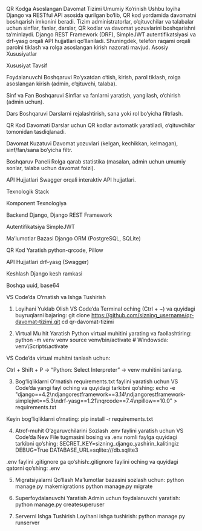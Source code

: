 QR Kodga Asoslangan Davomat Tizimi
Umumiy Ko‘rinish
Ushbu loyiha Django va RESTful API asosida qurilgan bo‘lib, QR kod yordamida davomatni boshqarish imkonini beradi. Tizim administratorlar, o‘qituvchilar va talabalar uchun sinflar, fanlar, darslar, QR kodlar va davomat yozuvlarini boshqarishni ta’minlaydi. Django REST Framework (DRF), SimpleJWT autentifikatsiyasi va drf-yasg orqali API hujjatlari qo‘llaniladi. Shuningdek, telefon raqami orqali parolni tiklash va rolga asoslangan kirish nazorati mavjud.
Asosiy Xususiyatlar



Xususiyat
Tavsif



Foydalanuvchi Boshqaruvi
Ro‘yxatdan o‘tish, kirish, parol tiklash, rolga asoslangan kirish (admin, o‘qituvchi, talaba).


Sinf va Fan Boshqaruvi
Sinflar va fanlarni yaratish, yangilash, o‘chirish (admin uchun).


Dars Boshqaruvi
Darslarni rejalashtirish, sana yoki rol bo‘yicha filtrlash.


QR Kod Davomati
Darslar uchun QR kodlar avtomatik yaratiladi, o‘qituvchilar tomonidan tasdiqlanadi.


Davomat Kuzatuvi
Davomat yozuvlari (kelgan, kechikkan, kelmagan), sinf/fan/sana bo‘yicha filtr.


Boshqaruv Paneli
Rolga qarab statistika (masalan, admin uchun umumiy sonlar, talaba uchun davomat foizi).


API Hujjatlari
Swagger orqali interaktiv API hujjatlari.


Texnologik Stack



Komponent
Texnologiya



Backend
Django, Django REST Framework


Autentifikatsiya
SimpleJWT


Ma’lumotlar Bazasi
Django ORM (PostgreSQL, SQLite)


QR Kod Yaratish
python-qrcode, Pillow


API Hujjatlari
drf-yasg (Swagger)


Keshlash
Django kesh ramkasi


Boshqa
uuid, base64


VS Code’da O‘rnatish va Ishga Tushirish
1. Loyihani Yuklab Olish
VS Code’da Terminal oching (Ctrl + ~) va quyidagi buyruqlarni bajaring:
git clone https://github.com/sizning_username/qr-davomat-tizimi.git
cd qr-davomat-tizimi

2. Virtual Mu hit Yaratish
Python virtual muhitini yarating va faollashtiring:
python -m venv venv
source venv/bin/activate  # Windowsda: venv\Scripts\activate

VS Code’da virtual muhitni tanlash uchun:

Ctrl + Shift + P → “Python: Select Interpreter” → venv muhitini tanlang.

3. Bog‘liqliklarni O‘rnatish
requirements.txt faylini yaratish uchun VS Code’da yangi fayl oching va quyidagi tarkibni qo‘shing:
echo -e "django==4.2\ndjangorestframework==3.14\ndjangorestframework-simplejwt==5.3\ndrf-yasg==1.21\nqrcode==7.4\npillow==10.0" > requirements.txt

Keyin bog‘liqliklarni o‘rnating:
pip install -r requirements.txt

4. Atrof-muhit O‘zgaruvchilarini Sozlash
.env faylini yaratish uchun VS Code’da New File tugmasini bosing va .env nomli faylga quyidagi tarkibni qo‘shing:
SECRET_KEY=sizning_django_yashirin_kalitingiz
DEBUG=True
DATABASE_URL=sqlite:///db.sqlite3

.env faylini .gitignore ga qo‘shish:.gitignore faylini oching va quyidagi qatorni qo‘shing:
.env

5. Migratsiyalarni Qo‘llash
Ma’lumotlar bazasini sozlash uchun:
python manage.py makemigrations
python manage.py migrate

6. Superfoydalanuvchi Yaratish
Admin uchun foydalanuvchi yaratish:
python manage.py createsuperuser

7. Serverni Ishga Tushirish
Loyihani ishga tushirish:
python manage.py runserver
